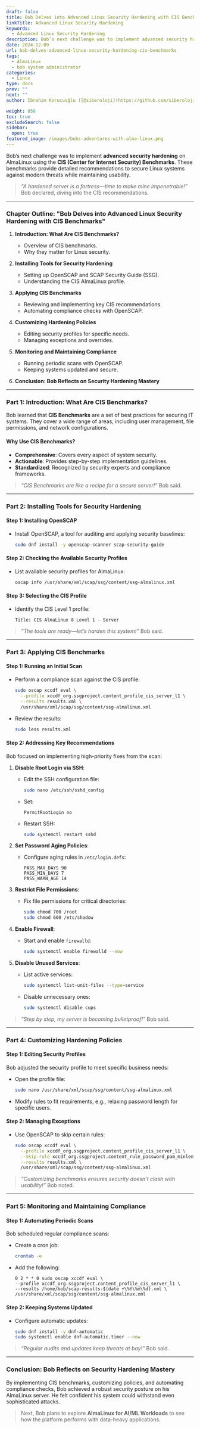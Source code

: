 ```yaml
---
draft: false
title: Bob Delves into Advanced Linux Security Hardening with CIS Benchmarks
linkTitle: Advanced Linux Security Hardening
keywords:
  - Advanced Linux Security Hardening
description: Bob’s next challenge was to implement advanced security hardening on AlmaLinux using the CIS Benchmarks
date: 2024-12-09
url: bob-delves-advanced-linux-security-hardening-cis-benchmarks
tags:
  - AlmaLinux
  - bob system administrator
categories:
  - Linux
type: docs
prev: ""
next: ""
author: İbrahim Korucuoğlu ([@siberoloji](https://github.com/siberoloji))

weight: 850
toc: true
excludeSearch: false
sidebar:
  open: true
featured_image: /images/bobs-adventures-with-alma-linux.png
---
```

Bob’s next challenge was to implement **advanced security hardening** on AlmaLinux using the **CIS (Center for Internet Security) Benchmarks**. These benchmarks provide detailed recommendations to secure Linux systems against modern threats while maintaining usability.

> *“A hardened server is a fortress—time to make mine impenetrable!”* Bob declared, diving into the CIS recommendations.

---

### **Chapter Outline: "Bob Delves into Advanced Linux Security Hardening with CIS Benchmarks"**

1. **Introduction: What Are CIS Benchmarks?**
   - Overview of CIS benchmarks.
   - Why they matter for Linux security.

2. **Installing Tools for Security Hardening**
   - Setting up OpenSCAP and SCAP Security Guide (SSG).
   - Understanding the CIS AlmaLinux profile.

3. **Applying CIS Benchmarks**
   - Reviewing and implementing key CIS recommendations.
   - Automating compliance checks with OpenSCAP.

4. **Customizing Hardening Policies**
   - Editing security profiles for specific needs.
   - Managing exceptions and overrides.

5. **Monitoring and Maintaining Compliance**
   - Running periodic scans with OpenSCAP.
   - Keeping systems updated and secure.

6. **Conclusion: Bob Reflects on Security Hardening Mastery**

---

### **Part 1: Introduction: What Are CIS Benchmarks?**

Bob learned that **CIS Benchmarks** are a set of best practices for securing IT systems. They cover a wide range of areas, including user management, file permissions, and network configurations.

#### **Why Use CIS Benchmarks?**

- **Comprehensive**: Covers every aspect of system security.
- **Actionable**: Provides step-by-step implementation guidelines.
- **Standardized**: Recognized by security experts and compliance frameworks.

> *“CIS Benchmarks are like a recipe for a secure server!”* Bob said.

---

### **Part 2: Installing Tools for Security Hardening**

#### **Step 1: Installing OpenSCAP**

- Install OpenSCAP, a tool for auditing and applying security baselines:

  ```bash
  sudo dnf install -y openscap-scanner scap-security-guide
  ```

#### **Step 2: Checking the Available Security Profiles**

- List available security profiles for AlmaLinux:

  ```bash
  oscap info /usr/share/xml/scap/ssg/content/ssg-almalinux.xml
  ```

#### **Step 3: Selecting the CIS Profile**

- Identify the CIS Level 1 profile:

  ```plaintext
  Title: CIS AlmaLinux 8 Level 1 - Server
  ```

> *“The tools are ready—let’s harden this system!”* Bob said.

---

### **Part 3: Applying CIS Benchmarks**

#### **Step 1: Running an Initial Scan**

- Perform a compliance scan against the CIS profile:

  ```bash
  sudo oscap xccdf eval \
    --profile xccdf_org.ssgproject.content_profile_cis_server_l1 \
    --results results.xml \
    /usr/share/xml/scap/ssg/content/ssg-almalinux.xml
  ```

- Review the results:

  ```bash
  sudo less results.xml
  ```

#### **Step 2: Addressing Key Recommendations**

Bob focused on implementing high-priority fixes from the scan:

1. **Disable Root Login via SSH**:
   - Edit the SSH configuration file:

     ```bash
     sudo nano /etc/ssh/sshd_config
     ```

   - Set:

     ```plaintext
     PermitRootLogin no
     ```

   - Restart SSH:

     ```bash
     sudo systemctl restart sshd
     ```

2. **Set Password Aging Policies**:
   - Configure aging rules in `/etc/login.defs`:

     ```plaintext
     PASS_MAX_DAYS 90
     PASS_MIN_DAYS 7
     PASS_WARN_AGE 14
     ```

3. **Restrict File Permissions**:
   - Fix file permissions for critical directories:

     ```bash
     sudo chmod 700 /root
     sudo chmod 600 /etc/shadow
     ```

4. **Enable Firewall**:
   - Start and enable `firewalld`:

     ```bash
     sudo systemctl enable firewalld --now
     ```

5. **Disable Unused Services**:
   - List active services:

     ```bash
     sudo systemctl list-unit-files --type=service
     ```

   - Disable unnecessary ones:

     ```bash
     sudo systemctl disable cups
     ```

> *“Step by step, my server is becoming bulletproof!”* Bob said.

---

### **Part 4: Customizing Hardening Policies**

#### **Step 1: Editing Security Profiles**

Bob adjusted the security profile to meet specific business needs:

- Open the profile file:

  ```bash
  sudo nano /usr/share/xml/scap/ssg/content/ssg-almalinux.xml
  ```

- Modify rules to fit requirements, e.g., relaxing password length for specific users.

#### **Step 2: Managing Exceptions**

- Use OpenSCAP to skip certain rules:

  ```bash
  sudo oscap xccdf eval \
    --profile xccdf_org.ssgproject.content_profile_cis_server_l1 \
    --skip-rule xccdf_org.ssgproject.content_rule_password_pam_minlen \
    --results results.xml \
    /usr/share/xml/scap/ssg/content/ssg-almalinux.xml
  ```

> *“Customizing benchmarks ensures security doesn’t clash with usability!”* Bob noted.

---

### **Part 5: Monitoring and Maintaining Compliance**

#### **Step 1: Automating Periodic Scans**

Bob scheduled regular compliance scans:

- Create a cron job:

  ```bash
  crontab -e
  ```

- Add the following:

  ```plaintext
  0 2 * * 0 sudo oscap xccdf eval \
  --profile xccdf_org.ssgproject.content_profile_cis_server_l1 \
  --results /home/bob/scap-results-$(date +\%Y\%m\%d).xml \
  /usr/share/xml/scap/ssg/content/ssg-almalinux.xml
  ```

#### **Step 2: Keeping Systems Updated**

- Configure automatic updates:

  ```bash
  sudo dnf install -y dnf-automatic
  sudo systemctl enable dnf-automatic.timer --now
  ```

> *“Regular audits and updates keep threats at bay!”* Bob said.

---

### **Conclusion: Bob Reflects on Security Hardening Mastery**

By implementing CIS benchmarks, customizing policies, and automating compliance checks, Bob achieved a robust security posture on his AlmaLinux server. He felt confident his system could withstand even sophisticated attacks.

> Next, Bob plans to explore **AlmaLinux for AI/ML Workloads** to see how the platform performs with data-heavy applications.

